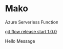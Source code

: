 # Mako
Azure Serverless Function 

[git flow release start 1.0.0](https://git-flow.readthedocs.io/en/latest/releases.html)

Hello Message